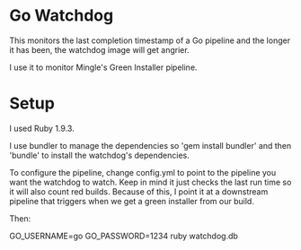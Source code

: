 Go Watchdog
===========

This monitors the last completion timestamp of a Go pipeline and the longer it has been, the watchdog image will get angrier.

I use it to monitor Mingle's Green Installer pipeline.


Setup
=====

I used Ruby 1.9.3.

I use bundler to manage the dependencies so 'gem install bundler' and then 'bundle' to install the watchdog's dependencies.

To configure the pipeline, change config.yml to point to the pipeline you want the watchdog to watch.  Keep in mind it just checks the last run time so it will also count red builds.  Because of this, I point it at a downstream pipeline that triggers when we get a green installer from our build.

Then:

GO_USERNAME=go GO_PASSWORD=1234 ruby watchdog.db
